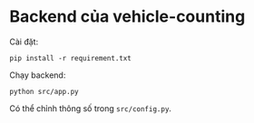 # Backend của vehicle-counting
Cài đặt:
```
pip install -r requirement.txt
```
Chạy backend:
```
python src/app.py
```
Có thể chỉnh thông số trong `src/config.py`.
